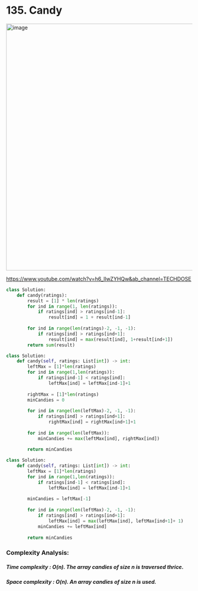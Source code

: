 # 135. Candy

<img width="665" alt="image" src="https://user-images.githubusercontent.com/35987583/186126773-ee5957c6-806d-4f23-b2d8-091f9b60fea0.png">

https://www.youtube.com/watch?v=h6_lIwZYHQw&ab_channel=TECHDOSE

```py
class Solution:
    def candy(ratings):
        result = [1] * len(ratings)
        for ind in range(1, len(ratings)):
            if ratings[ind] > ratings[ind-1]:
                result[ind] = 1 + result[ind-1]
        
        for ind in range(len(ratings)-2, -1, -1):
            if ratings[ind] > ratings[ind+1]:
                result[ind] = max(result[ind], 1+result[ind+1])
        return sum(result)
```

```python
class Solution:
    def candy(self, ratings: List[int]) -> int:
        leftMax = [1]*len(ratings)
        for ind in range(1,len(ratings)):
            if ratings[ind-1] < ratings[ind]:
                leftMax[ind] = leftMax[ind-1]+1
        
        rightMax = [1]*len(ratings)
        minCandies = 0
        
        for ind in range(len(leftMax)-2, -1, -1):
            if ratings[ind] > ratings[ind+1]:
                rightMax[ind] = rightMax[ind+1]+1
        
        for ind in range(len(leftMax)):
            minCandies += max(leftMax[ind], rightMax[ind])
        
        return minCandies    
```


```python
class Solution:
    def candy(self, ratings: List[int]) -> int:
        leftMax = [1]*len(ratings)
        for ind in range(1,len(ratings)):
            if ratings[ind-1] < ratings[ind]:
                leftMax[ind] = leftMax[ind-1]+1
        
        minCandies = leftMax[-1]
        
        for ind in range(len(leftMax)-2, -1, -1):
            if ratings[ind] > ratings[ind+1]:
                leftMax[ind] = max(leftMax[ind], leftMax[ind+1]+ 1)
            minCandies += leftMax[ind]
        
        return minCandies
```

### Complexity Analysis:

##### Time complexity : O(n). The array candies of size n is traversed thrice.

##### Space complexity : O(n). An array candies of size n is used.
